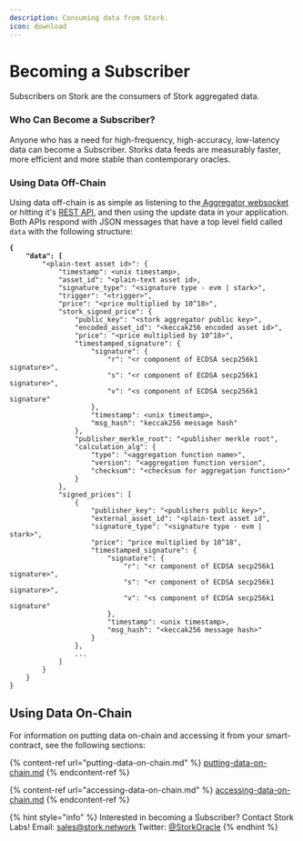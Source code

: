 ```yaml
---
description: Consuming data from Stork.
icon: download
---
```


# Becoming a Subscriber

Subscribers on Stork are the consumers of Stork aggregated data.

### Who Can Become a Subscriber?

Anyone who has a need for high-frequency, high-accuracy, low-latency data can become a Subscriber. Storks data feeds are measurably faster, more efficient and more stable than contemporary oracles.

### Using Data Off-Chain

Using data off-chain is as simple as listening to the[ Aggregator](https://docs.stork.network/~/changes/suDzkkK15gqdfmjDKr9z/introduction/how-it-works#aggregators)[ websocket](https://docs.stork.network/~/changes/suDzkkK15gqdfmjDKr9z/stork-for-real-time/api-reference/websocket-api) or hitting it's [REST API](https://rest.jp.stork-oracle.network/swagger/index.html), and then using the update data in your application. Both APIs respond with JSON messages that have a top level field called `data` with the following structure:

<pre><code><strong>{
</strong><strong>    "data": [
</strong>        "&#x3C;plain-text asset id>": {
            "timestamp": &#x3C;unix timestamp>,
            "asset_id": "&#x3C;plain-text asset id>,
            "signature_type": "&#x3C;signature type - evm | stark>",
            "trigger": "&#x3C;trigger>",
            "price": "&#x3C;price multiplied by 10^18>",
            "stork_signed_price": {
                "public_key": "&#x3C;stork aggregator public key>",
                "encoded_asset_id": "&#x3C;keccak256 encoded asset id>",
                "price": "&#x3C;price multiplied by 10^18>",
                "timestamped_signature": {
                    "signature": {
                        "r": "&#x3C;r component of ECDSA secp256k1 signature>",
                        "s": "&#x3C;r component of ECDSA secp256k1 signature>",
                        "v": "&#x3C;s component of ECDSA secp256k1 signature"
                    },
                    "timestamp": &#x3C;unix timestamp>,
                    "msg_hash": "keccak256 message hash"
                },
                "publisher_merkle_root": "&#x3C;publisher merkle root",
                "calculation_alg": {
                    "type": "&#x3C;aggregation function name>",
                    "version": "&#x3C;aggregation function version",
                    "checksum": "&#x3C;checksum for aggregation function>"
                }
            },
            "signed_prices": [
                {
                    "publisher_key": "&#x3C;publishers public key>",
                    "external_asset_id": "&#x3C;plain-text asset id",
                    "signature_type": "&#x3C;signature type - evm | stark>",
                    "price": "price multiplied by 10^18",
                    "timestamped_signature": {
                        "signature": {
                            "r": "&#x3C;r component of ECDSA secp256k1 signature>",
                            "s": "&#x3C;r component of ECDSA secp256k1 signature>",
                            "v": "&#x3C;s component of ECDSA secp256k1 signature"
                        },
                        "timestamp": &#x3C;unix timestamp>,
                        "msg_hash": "&#x3C;keccak256 message hash>"
                    }
                },
                ...
            ]
        }
    }
}
</code></pre>

## Using Data On-Chain

For information on putting data on-chain and accessing it from your smart-contract, see the following sections:

{% content-ref url="putting-data-on-chain.md" %}
[putting-data-on-chain.md](putting-data-on-chain.md)
{% endcontent-ref %}

{% content-ref url="accessing-data-on-chain.md" %}
[accessing-data-on-chain.md](accessing-data-on-chain.md)
{% endcontent-ref %}

{% hint style="info" %}
Interested in becoming a Subscriber? Contact Stork Labs! Email: [sales@stork.network](mailto:sales@stork.network) Twitter: [@StorkOracle](https://x.com/StorkOracle)
{% endhint %}
